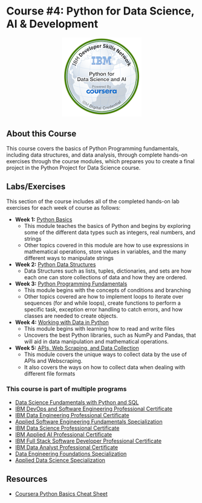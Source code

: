 # Course #4: Python for Data Science, AI & Development

<p align = "center">
<img src = "https://github.com/collinbashore/IBM-Data-Science-Professional-Certificate/blob/main/04%20-%20Python%20for%20Data%20Science%20and%20AI%20Development/python-for-data-science-and-ai.png">
</p>

## About this Course
This course covers the basics of Python Programming fundamentals, including data structures, and data analysis, through complete hands-on exercises through the course modules, which prepares you to create a final project in the Python Project for Data Science course.

## Labs/Exercises
This section of the course includes all of the completed hands-on lab exercises
for each week of course as follows:

- **Week 1:** [Python Basics](https://github.com/collinbashore/IBM-Data-Science-Professional-Certificate/tree/main/04%20-%20Python%20for%20Data%20Science%20and%20AI%20Development/Week%201%20Labs)
  - This module teaches the basics of Python and begins by exploring some of the different data types such as integers, real numbers, and strings
  - Other topics covered in this module are how to use expressions in mathematical operations, store values in variables, and the many different ways to manipulate strings
- **Week 2:** [Python Data Structures](https://github.com/collinbashore/IBM-Data-Science-Professional-Certificate/tree/main/04%20-%20Python%20for%20Data%20Science%20and%20AI%20Development/Week%202%20Labs)
  - Data Structures such as lists, tuples, dictionaries, and sets are how each one can store collections of data and how they are ordered.
- **Week 3:** [Python Programming Fundamentals](https://github.com/collinbashore/IBM-Data-Science-Professional-Certificate/tree/main/04%20-%20Python%20for%20Data%20Science%20and%20AI%20Development/Week%203%20Labs)
  - This module begins with the concepts of conditions and branching
  - Other topics covered are how to implement loops to iterate over sequences (for and while loops), create functions to perform a specific task, exception error handling to catch errors, and how classes are needed to create objects.
- **Week 4:** [Working with Data in Python](https://github.com/collinbashore/IBM-Data-Science-Professional-Certificate/tree/main/04%20-%20Python%20for%20Data%20Science%20and%20AI%20Development/Week%204%20Labs)
  - This module begins with learning how to read and write files
  - Uncovers the best Python libraries, such as NumPy and Pandas, that will aid in data manipulation and mathematical operations.
- **Week 5:** [APIs, Web Scraping, and Data Collection](https://github.com/collinbashore/IBM-Data-Science-Professional-Certificate/tree/main/04%20-%20Python%20for%20Data%20Science%20and%20AI%20Development/Week%205%20Labs)
  - This module covers the unique ways to collect data by the use of APIs and Webscraping.
  - It also covers the ways on how to collect data when dealing with different file formats

### This course is part of multiple programs
- [Data Science Fundamentals with Python and SQL](https://www.coursera.org/specializations/data-science-fundamentals-python-sql)
- [IBM DevOps and Software Engineering Professional Certificate](https://www.coursera.org/specializations/devops-and-software-engineering)
- [IBM Data Engineering Professional Certificate](https://www.coursera.org/specializations/ibm-data-engineer)
- [Applied Software Engineering Fundamentals Specialization](https://www.coursera.org/specializations/software-engineering-fundamentals)
- [IBM Data Science Professional Certificate](https://www.coursera.org/specializations/ibm-data-science)
- [IBM Applied AI Professional Certificate](https://www.coursera.org/specializations/applied-artifical-intelligence-ibm-watson-ai)
- [IBM Full Stack Software Developer Professional Certificate](https://www.coursera.org/specializations/ibm-full-stack-cloud-developer)
- [IBM Data Analyst Professional Certificate](https://www.coursera.org/specializations/ibm-data-analyst)
- [Data Engineering Foundations Specialization](https://www.coursera.org/specializations/data-engineering-foundations)
- [Applied Data Science Specialization](https://www.coursera.org/specializations/applied-data-science)

## Resources
- [Coursera Python Basics Cheat Sheet](https://github.com/collinbashore/IBM-Data-Science-Professional-Certificate/blob/main/04%20-%20Python%20for%20Data%20Science%20and%20AI%20Development/Python%20Cheat%20Sheet%20-%20The%20Basics%20Coursera.pdf)
